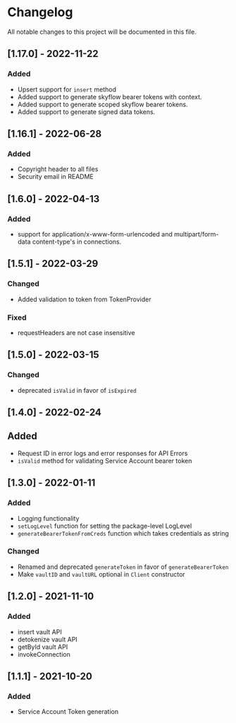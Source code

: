 # Changelog

All notable changes to this project will be documented in this file.

## [1.17.0] - 2022-11-22

### Added
- Upsert support for `insert` method
- Added support to generate skyflow bearer tokens with context.
- Added support to generate scoped skyflow bearer tokens.
- Added support to generate signed data tokens.

## [1.16.1] - 2022-06-28

### Added
- Copyright header to all files
- Security email in README
## [1.6.0] - 2022-04-13

### Added
- support for application/x-www-form-urlencoded and multipart/form-data content-type's in connections.

## [1.5.1] - 2022-03-29

### Changed
- Added validation to token from TokenProvider

### Fixed 
-  requestHeaders are not case insensitive

## [1.5.0] - 2022-03-15

### Changed
- deprecated `isValid` in favor of `isExpired`

## [1.4.0] - 2022-02-24

## Added
- Request ID in error logs and error responses for API Errors
- `isValid` method for validating Service Account bearer token   

## [1.3.0] - 2022-01-11

### Added
- Logging functionality
- `setLogLevel` function for setting the package-level LogLevel
- `generateBearerTokenFromCreds` function which takes credentials as string

### Changed
- Renamed and deprecated `generateToken` in favor of `generateBearerToken`
- Make `vaultID` and `vaultURL` optional in `Client` constructor


## [1.2.0] - 2021-11-10

### Added

- insert vault API
- detokenize vault API
- getById vault API
- invokeConnection
 
## [1.1.1] - 2021-10-20

### Added

- Service Account Token generation

